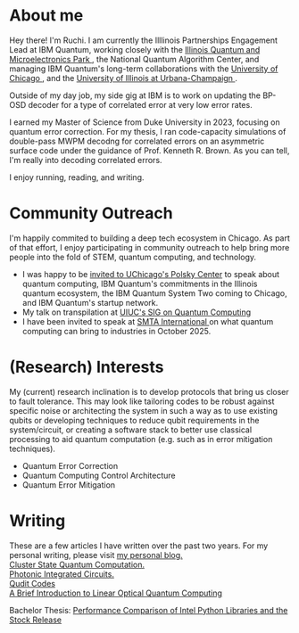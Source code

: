 # About me
Hey there! I'm Ruchi. I am currently the Illlinois Partnerships Engagement Lead at IBM Quantum, working closely with the <a href="https://iqmp.org/"> Illinois Quantum and Microelectronics Park </a>, the National Quantum Algorithm Center, and managing IBM Quantum's long-term collaborations with the <a href="https://newsroom.ibm.com/2023-05-21-IBM-Launches-100-Million-Partnership-with-Global-Universities-to-Develop-Novel-Technologies-Towards-a-100,000-Qubit-Quantum-Centric-Supercomputer"> University of Chicago </a>, and the <a href="https://discoveryacceleratorinstitute.grainger.illinois.edu/about/personnel"> University of Illinois at Urbana-Champaign </a>. 

Outside of my day job, my side gig at IBM is to work on updating the BP-OSD decoder for a type of correlated error at very low error rates.

I earned my Master of Science from Duke University in 2023, focusing on quantum error correction. For my thesis, I ran code-capacity simulations of double-pass MWPM decodng for correlated errors on an asymmetric surface code under the guidance of Prof. Kenneth R. Brown. As you can tell, I'm really into decoding correlated errors.

I enjoy running, reading, and writing. 

# Community Outreach
I'm happily commited to building a deep tech ecosystem in Chicago. As part of that effort, I enjoy participating in community outreach to help bring more people into the fold of STEM, quantum computing, and technology.

- I was happy to be <a href="https://polsky.uchicago.edu/programs-events/deep-tech-ventures-corporate-collision/speakers/"> invited to UChicago's Polsky Center</a> to speak about quantum computing, IBM Quantum's commitments in the Illinois quantum ecosystem, the IBM Quantum System Two coming to Chicago, and IBM Quantum's startup network.
- My talk on transpilation at <a href="https://sigquantum.com/meetings/"> UIUC's SIG on Quantum Computing </a>
- I have been invited to speak at <a href="https://www.smtai.org/technical-program"> SMTA International </a> on what quantum computing can bring to industries in October 2025.


# (Research) Interests

My (current) research inclination is to develop protocols that bring us closer to fault tolerance.  This may look like tailoring codes to be robust against specific noise or architecting the system in such a way as to use existing qubits or developing techniques to reduce qubit requirements in the system/circuit, or creating a software stack to better use classical processing to aid quantum computation (e.g. such as in error mitigation techniques).
 
- Quantum Error Correction 
- Quantum Computing Control Architecture
- Quantum Error Mitigation

# Writing
These are a few articles I have written over the past two years. For my personal writing, please visit <a href="https://ruchipendse.blogspot.com/">my personal blog.</a>
<br>
<a href="https://drive.google.com/file/d/1gNKkivoqyBdCM9kp-qAxtYe6io8pw0rt/view?usp=share_link" target="_blank">Cluster State Quantum Computation.</a>
<br>
<a href="https://drive.google.com/drive/u/0/folders/1fPT2doDZbzv4f_A-dPLov-Qkftn-KikL" target="_blank">Photonic Integrated Circuits.</a>
<br>
<a href="https://drive.google.com/drive/u/0/folders/1fPT2doDZbzv4f_A-dPLov-Qkftn-KikL" target="_blank">Qudit Codes</a>
<br>
<a href="https://drive.google.com/file/d/1NT9C6_xG8Jcc5TnTxaQWvwTGqgh2WmZW/view?usp=share_link" target="_blank">A Brief Introduction to Linear Optical Quantum Computing</a>

Bachelor Thesis:
<a href= "https://drive.google.com/file/d/1ckSlZ0qIUFn-dAvM12PmHoTc57CDcE_4/view?usp=sharing" target="_blank">Performance Comparison of Intel Python Libraries and the Stock Release</a>






